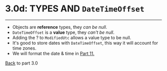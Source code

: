 # 3.0d: TYPES AND `DateTimeOffset`
---
- Objects are **reference** types, they *can be null*.
- `DateTimeOffset` is a **value** type, they *can't be null*.
- Adding the ? to `ModifiedUtc` allows a value type to be null.
- It's good to store dates with `DateTimeOffset`, this way it will account for time zones.
- We will format the date & time in [Part 11.](../11-DateFormat/11.0-DateFormat.md)

[Back](3.0-Data.md) to part 3.0